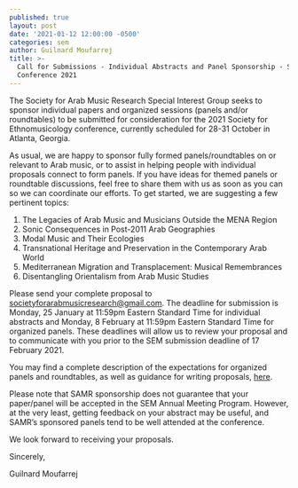 ```yaml
---
published: true
layout: post
date: '2021-01-12 12:00:00 -0500'
categories: sem
author: Guilnard Moufarrej
title: >-
  Call for Submissions - Individual Abstracts and Panel Sponsorship - SEM
  Conference 2021
---
```

The Society for Arab Music Research Special Interest Group seeks to sponsor individual papers and organized sessions (panels and/or roundtables) to be submitted for consideration for the 2021 Society for Ethnomusicology conference, currently scheduled for 28-31 October in Atlanta, Georgia.

As usual, we are happy to sponsor fully formed panels/roundtables on or relevant to Arab music, or to assist in helping people with individual proposals connect to form panels. If you have ideas for themed panels or roundtable discussions, feel free to share them with us as soon as you can so we can coordinate our efforts. To get started, we are suggesting a few pertinent topics:
 
1. The Legacies of Arab Music and Musicians Outside the MENA Region
2. Sonic Consequences in Post-2011 Arab Geographies
3. Modal Music and Their Ecologies
4. Transnational Heritage and Preservation in the Contemporary Arab World
5. Mediterranean Migration and Transplacement: Musical Remembrances
6. Disentangling Orientalism from Arab Music Studies
 
Please send your complete proposal to [societyforarabmusicresearch@gmail.com](mailto:societyforarabmusicresearch@gmail.com). The deadline for submission is Monday, 25 January at 11:59pm Eastern Standard Time for individual abstracts and Monday, 8 February at 11:59pm Eastern Standard Time for organized panels. These deadlines will allow us to review your proposal and to communicate with you prior to the SEM submission deadline of 17 February 2021. 
 
You may find a complete description of the expectations for organized panels and roundtables, as well as guidance for writing proposals, [here](https://cdn.ymaws.com/www.ethnomusicology.org/resource/resmgr/2021_annual_meeting/cfp_sem_2021_final_120420.pdf).
 
Please note that SAMR sponsorship does not guarantee that your paper/panel will be accepted in the SEM Annual Meeting Program. However, at the very least, getting feedback on your abstract may be useful, and SAMR’s sponsored panels tend to be well attended at the conference. 
 
We look forward to receiving your proposals. 
 
Sincerely,

Guilnard Moufarrej

